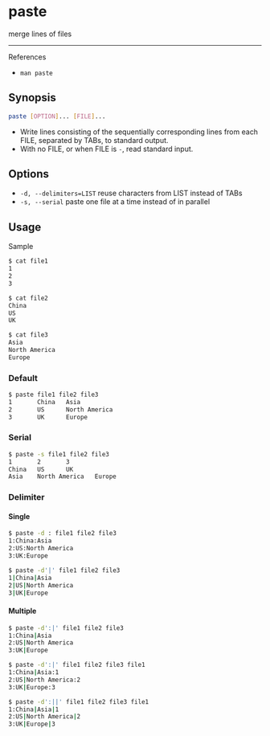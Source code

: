 # paste

merge lines of files

---

References

- `man paste`

## Synopsis

```bash
paste [OPTION]... [FILE]...
```

- Write lines consisting of the sequentially corresponding lines from each FILE, separated by TABs, to standard output.
- With no FILE, or when FILE is `-`, read standard input.

## Options

- `-d, --delimiters=LIST` reuse characters from LIST instead of TABs
- `-s, --serial` paste one file at a time instead of in parallel

## Usage

Sample

```bash
$ cat file1
1
2
3

$ cat file2
China
US
UK

$ cat file3
Asia
North America
Europe
```

### Default

```bash
$ paste file1 file2 file3
1       China   Asia
2       US      North America
3       UK      Europe
```

### Serial

```bash
$ paste -s file1 file2 file3
1       2       3
China   US      UK
Asia    North America   Europe
```

### Delimiter

#### Single

```bash
$ paste -d : file1 file2 file3
1:China:Asia
2:US:North America
3:UK:Europe

$ paste -d'|' file1 file2 file3
1|China|Asia
2|US|North America
3|UK|Europe
```

#### Multiple

```bash
$ paste -d':|' file1 file2 file3
1:China|Asia
2:US|North America
3:UK|Europe

$ paste -d':|' file1 file2 file3 file1
1:China|Asia:1
2:US|North America:2
3:UK|Europe:3

$ paste -d':||' file1 file2 file3 file1
1:China|Asia|1
2:US|North America|2
3:UK|Europe|3
```
